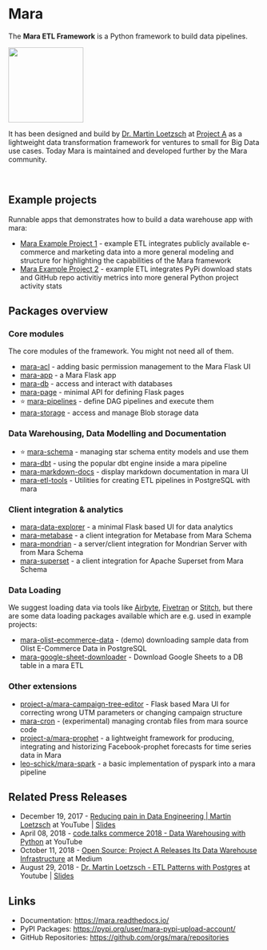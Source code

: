 Mara
====

The **Mara ETL Framework** is a Python framework to build data pipelines.

<img src="https://github.com/mara/mara-pipelines/raw/main/assets/mara-animal.jpg" width="150">

It has been designed and build by [Dr. Martin Loetzsch](https://github.com/martin-loetzsch) at [Project A](https://github.com/project-a) as a lightweight data transformation framework for ventures to small for Big Data use cases. Today Mara is maintained and developed further by the Mara community.

&nbsp;

Example projects
----------------

Runnable apps that demonstrates how to build a data warehouse app with mara:

* [Mara Example Project 1](https://github.com/mara/mara-example-project-1) - example ETL integrates publicly available e-commerce and marketing data into a more general modeling and structure for highlighting the capabilities of the Mara framework
* [Mara Example Project 2](https://github.com/mara/mara-example-project-2) - example ETL integrates PyPi download stats and GitHub repo activitiy metrics into more general Python project activity stats

Packages overview
-----------------

### Core modules

The core modules of the framework. You might not need all of them.

* [mara-acl](https://github.com/mara/mara-acl) - adding basic permission management to the Mara Flask UI
* [mara-app](https://github.com/mara/mara-app) - a Mara Flask app
* [mara-db](https://github.com/mara/mara-db) - access and interact with databases
* [mara-page](https://github.com/mara/mara-page) - minimal API for defining Flask pages
* :star: [mara-pipelines](https://github.com/mara/mara-pipelines) - define DAG pipelines and execute them
* [mara-storage](https://github.com/mara/mara-storage) - access and manage Blob storage data

### Data Warehousing, Data Modelling and Documentation

* :star: [mara-schema](https://github.com/mara/mara-schema) - managing star schema entity models and use them
* [mara-dbt](https://github.com/mara/mara-dbt) - using the popular dbt engine inside a mara pipeline
* [mara-markdown-docs](https://github.com/mara/mara-markdown-docs) - display markdown documentation in mara UI
* [mara-etl-tools](https://github.com/mara/mara-etl-tools) - Utilities for creating ETL pipelines in PostgreSQL with mara

### Client integration & analytics

* [mara-data-explorer](https://github.com/mara/mara-data-explorer) - a minimal Flask based UI for data analytics
* [mara-metabase](https://github.com/mara/mara-metabase) - a client integration for Metabase from Mara Schema
* [mara-mondrian](https://github.com/mara/mara-mondrian) - a server/client integration for Mondrian Server with from Mara Schema
* [mara-superset](https://mara-superset.readthedocs.io/en/latest/) - a client integration for Apache Superset from Mara Schema

### Data Loading

We suggest loading data via tools like [Airbyte](https://airbyte.com/), [Fivetran](https://www.fivetran.com/) or [Stitch](https://www.stitchdata.com/), but there are some data loading packages available which are e.g. used in example projects:

* [mara-olist-ecommerce-data](https://github.com/mara/mara-olist-ecommerce-data) - (demo) downloading sample data from Olist E-Commerce Data in PostgreSQL
* [mara-google-sheet-downloader](https://github.com/mara/mara-google-sheet-downloader) - Download Google Sheets to a DB table in a mara ETL

### Other extensions

* [project-a/mara-campaign-tree-editor](https://github.com/project-a/mara-campaign-tree-editor) - Flask based Mara UI for correcting wrong UTM parameters or changing campaign structure
* [mara-cron](https://github.com/mara/mara-cron) - (experimental) managing crontab files from mara source code
* [project-a/mara-prophet](https://github.com/project-a/mara-prophet) - a lightweight framework for producing, integrating and historizing Facebook-prophet forecasts for time series data in Mara
* [leo-schick/mara-spark](https://github.com/leo-schick/mara-spark) - a basic implementation of pyspark into a mara pipeline


Related Press Releases
----------------------

* December 19, 2017 - [Reducing pain in Data Engineering | Martin Loetzsch](https://www.youtube.com/watch?v=WDBF3OMqltk) at YouTube | [Slides](https://www.slideshare.net/martinloetzsch/reducing-pain-in-data-engineering-data-natives-2017)
* April 08, 2018 - [code.talks commerce 2018 - Data Warehousing with Python](https://www.youtube.com/watch?v=GdtFuOah-5c) at YouTube
* October 11, 2018 - [Open Source: Project A Releases Its Data Warehouse Infrastructure](https://medium.com/@Project_A_Ventures/project-a-the-operational-vc-open-source-project-a-releases-its-data-warehouse-infrastructure-ba0993fb7b2) at Medium
* August 29, 2018 - [Dr. Martin Loetzsch - ETL Patterns with Postgres](https://www.youtube.com/watch?v=whwNi21jAm4) at Youtube | [Slides](https://www.slideshare.net/martinloetzsch/etl-patterns-with-postgres)


Links
-----

* Documentation: https://mara.readthedocs.io/
* PyPI Packages: https://pypi.org/user/mara-pypi-upload-account/
* GitHub Repositories: https://github.com/orgs/mara/repositories
